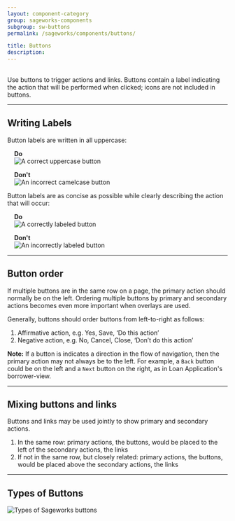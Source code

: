 ```yaml
---
layout: component-category
group: sageworks-components
subgroup: sw-buttons
permalink: /sageworks/components/buttons/

title: Buttons
description:
---
```

<br>
Use buttons to trigger actions and links. Buttons contain a label indicating the action that will be performed when clicked; icons are not included in buttons.

****
## Writing Labels
Button labels are written in all uppercase:

&nbsp;&nbsp;&nbsp;&nbsp;**Do**  
&nbsp;&nbsp;&nbsp;&nbsp;![A correct uppercase button](/abrigo-patterns/images/button-uppercase.svg)

&nbsp;&nbsp;&nbsp;&nbsp;**Don't**  
&nbsp;&nbsp;&nbsp;&nbsp;![An incorrect camelcase button](/abrigo-patterns/images/button-lowercase.svg)

Button labels are as concise as possible while clearly describing the action that will occur:

&nbsp;&nbsp;&nbsp;&nbsp;**Do**  
&nbsp;&nbsp;&nbsp;&nbsp;![A correctly labeled button](/abrigo-patterns/images/button-runcreditanalysis.svg)

&nbsp;&nbsp;&nbsp;&nbsp;**Don't**  
&nbsp;&nbsp;&nbsp;&nbsp;![An incorrectly labeled button](/abrigo-patterns/images/button-export.svg)

****
## Button order
If multiple buttons are in the same row on a page, the primary action should normally be on the left. Ordering multiple buttons by primary and secondary actions becomes even more important when overlays are used.

Generally, buttons should order buttons from left-to-right as follows:
1. Affirmative action, e.g. Yes, Save, ‘Do this action’
2. Negative action, e.g. No, Cancel, Close, ‘Don’t do this action’

**Note:** If a button is indicates a direction in the flow of navigation, then the primary action may not always be to the left. For example, a `Back` button could be on the left and a `Next` button on the right, as in Loan Application's borrower-view.

****
## Mixing buttons and links
Buttons and links may be used jointly to show primary and secondary actions.

1. In the same row: primary actions, the buttons, would be placed to the left of the secondary actions, the links
2. If not in the same row, but closely related: primary actions, the buttons, would be placed above the secondary actions, the links

****
## Types of Buttons

![Types of Sageworks buttons](/abrigo-patterns/images/button-types.svg)


<!--
****

This is a demo of all styled elements in Jekyll Now.

[View the markdown used to create this post](https://raw.githubusercontent.com/barryclark/www.jekyllnow.com/gh-pages/_posts/2014-6-19-Markdown-Style-Guide.md).

This is a paragraph, it's surrounded by whitespace. Next up are some headers, they're heavily influenced by GitHub's markdown style.

## Header 2 (H1 is reserved for post titles)##

### Header 3

#### Header 4

A link to [Jekyll Now](http://github.com/barryclark/jekyll-now/). A big ass literal link <http://github.com/barryclark/jekyll-now/>

An image, located within /images

![an image alt text]({{ site.baseurl }}/images/jekyll-logo.png "an image title")

* A bulletted list
- alternative syntax 1
+ alternative syntax 2
  - an indented list item

1. An
2. ordered
3. list

Inline markup styles:

- _italics_
- **bold**
- `code()`

> Blockquote
>> Nested Blockquote

Syntax highlighting can be used by wrapping your code in a liquid tag like so:

{{ "{% highlight javascript " }}%}  
/* Some pointless Javascript */
var rawr = ["r", "a", "w", "r"];
{{ "{% endhighlight " }}%}  

creates...

{% highlight javascript %}
/* Some pointless Javascript */
var rawr = ["r", "a", "w", "r"];
{% endhighlight %}

Use two trailing spaces  
on the right  
to create linebreak tags  

Finally, horizontal lines

----
**** -->
